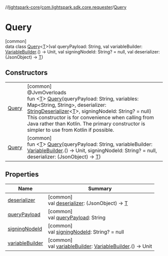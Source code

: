 //[lightspark-core](../../../index.md)/[com.lightspark.sdk.core.requester](../index.md)/[Query](index.md)

# Query

[common]\
data class [Query](index.md)&lt;[T](index.md)&gt;(val queryPayload: String, val variableBuilder: [VariableBuilder](../-variable-builder/index.md).() -&gt; Unit, val signingNodeId: String? = null, val deserializer: (JsonObject) -&gt; [T](index.md))

## Constructors

| | |
|---|---|
| [Query](-query.md) | [common]<br>@JvmOverloads<br>fun &lt;[T](index.md)&gt; [Query](-query.md)(queryPayload: String, variables: Map&lt;String, String&gt;, deserializer: [StringDeserializer](../-string-deserializer/index.md)&lt;[T](index.md)&gt;, signingNodeId: String? = null)<br>This constructor is for convenience when calling from Java rather than Kotlin. The primary constructor is simpler to use from Kotlin if possible. |
| [Query](-query.md) | [common]<br>fun &lt;[T](index.md)&gt; [Query](-query.md)(queryPayload: String, variableBuilder: [VariableBuilder](../-variable-builder/index.md).() -&gt; Unit, signingNodeId: String? = null, deserializer: (JsonObject) -&gt; [T](index.md)) |

## Properties

| Name | Summary |
|---|---|
| [deserializer](deserializer.md) | [common]<br>val [deserializer](deserializer.md): (JsonObject) -&gt; [T](index.md) |
| [queryPayload](query-payload.md) | [common]<br>val [queryPayload](query-payload.md): String |
| [signingNodeId](signing-node-id.md) | [common]<br>val [signingNodeId](signing-node-id.md): String? = null |
| [variableBuilder](variable-builder.md) | [common]<br>val [variableBuilder](variable-builder.md): [VariableBuilder](../-variable-builder/index.md).() -&gt; Unit |
